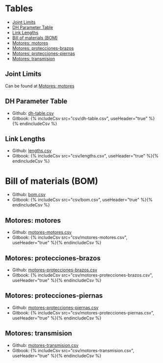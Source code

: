 # Tables
- [Joint Limits](#joint-limits)
- [DH Parameter Table](#dh-parameter-table)
- [Link Lengths](#link-lengths)
- [Bill of materials (BOM)](#bill-of-materials-bom)
- [Motores: motores](#motores-motores)
- [Motores: protecciones-brazos](#motores-protecciones-brazos)
- [Motores: protecciones-piernas](#motores-protecciones-piernas)
- [Motores: transmision](#motores-transmision)

## Joint Limits
Can be found at [Motores: motores](#motores-motores)

## DH Parameter Table

- Github: [dh-table.csv](csv/dh-table.csv)
- Gitbook: {% includeCsv src="csv/dh-table.csv", useHeader="true" %}{% endincludeCsv %}

## Link Lengths
- Github: [lengths.csv](csv/lengths.csv)
- Gitbook: {% includeCsv src="csv/lengths.csv", useHeader="true" %}{% endincludeCsv %}

# Bill of materials (BOM)
- Github: [bom.csv](csv/bom.csv)
- Gitbook: {% includeCsv src="csv/bom.csv", useHeader="true" %}{% endincludeCsv %}

## Motores: motores
- Github: [motores-motores.csv](csv/motores-motores.csv)
- Gitbook: {% includeCsv src="csv/motores-motores.csv", useHeader="true" %}{% endincludeCsv %}

## Motores: protecciones-brazos
- Github: [motores-protecciones-brazos.csv](csv/motores-protecciones-brazos.csv)
- Gitbook: {% includeCsv src="csv/motores-protecciones-brazos.csv", useHeader="true" %}{% endincludeCsv %}

## Motores: protecciones-piernas
- Github: [motores-protecciones-piernas.csv](csv/motores-protecciones-piernas.csv)
- Gitbook: {% includeCsv src="csv/motores-protecciones-piernas.csv", useHeader="true" %}{% endincludeCsv %}

## Motores: transmision
- Github: [motores-transmision.csv](csv/motores-transmision.csv)
- Gitbook: {% includeCsv src="csv/motores-transmision.csv", useHeader="true" %}{% endincludeCsv %}

